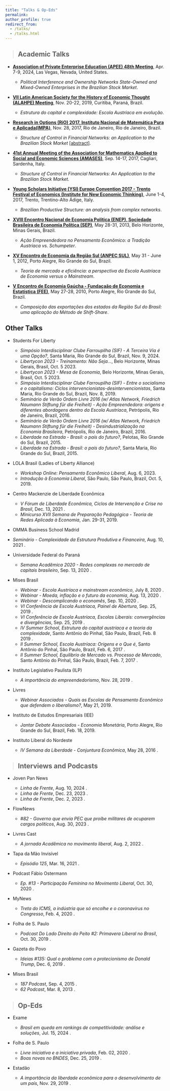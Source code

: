 ```yaml
---
title: "Talks & Op-Eds"
permalink:
author_profile: true
redirect_from: 
  - /talks/
  - /talks.html
---
```


> ## Academic Talks

* **[Association of Private Enterprise Education (APEE) 48th Meeting](https://apee.org/past-programs/)**, Apr. 7-9, 2024, Las Vegas, Nevada, United States.
  * _Political Interference and Ownership Networks State-Owned and Mixed-Owned Enterprises in the Brazilian Stock Market_.

* **[VII Latin American Society for the History of Economic Thought (ALAHPE) Meeting](https://alahpe.org/wp-content/uploads/2021/01/Programa-ALAHPE-Curitiba.pdf)**, Nov. 20-22, 2019, Curitiba, Paraná, Brazil.
  * _Estrutura do capital e complexidade: Escola Austríaca em evolução_.
 
* **[Research in Options (RiO) 2017, Instituto Nacional de Matemática Pura e Aplicada(IMPA)](https://impa.br/eventos-do-impa/eventos-2017/research-in-options-2017/)**, Nov. 28, 2017, Rio de Janeiro, Rio de Janeiro, Brazil.
    * _Structure of Control in Financial Networks: an Application to the Brazilian Stock Market_ [[abstract]](https://impa.br/wp-content/uploads/2017/11/RiO2017-CT_MPAbreu.pdf).

* **[41st Annual Meeting of the Association for Mathematics Applied to Social and Economic Sciences (AMASES)](https://www.amases.org/41st-annual-meeting-of-the-italian-association-for-mathematics-applied-to-economic-and-social-sciences-amases/)**, Sep. 14-17, 2017, Cagliari, Sardenha, Italy.
  * _Structure of Control in Financial Networks: An Application to the Brazilian Stock Market_.

* **[Young Scholars Initiative (YSI) Europe Convention 2017 - Trento Festival of Economics (Institute for New Economic Thinking)](https://www.ineteconomics.org/events/trento-festival-of-economics)**, June 1-4, 2017, Trento, Trentino-Alto Ádige, Italy.
  * _Brazilian Productive Structure: an analysis from complex networks_.
  
* **[XVIII Encontro Nacional de Economia Política (ENEP), Sociedade Brasileira de Economia Política (SEP)](https://www.sep.org.br/01_sites/01/index.php/enep-2/enep-edicoes-anteriores/anais-dos-eneps)**, May 28-31, 2013, Belo Horizonte, Minas Gerais, Brazil.
  * _Ação Empreendedora no Pensamento Econômico: a Tradição Austríaca vs. Schumpeter_.
 
* **[XV Encontro de Economia da Região Sul (ANPEC SUL)](https://www.anpec.org.br/sul/2012/index.html)**, May 31 - June 1, 2012, Porto Alegre, Rio Grande do Sul, Brazil.
  * _Teoria de mercado e eficiência: a perspectiva da Escola Austríaca de Economia versus o Mainstream_.

* **[V Encontro de Economia Gaúcha - Fundaçaão de Economia e Estatística (FEE)](https://arquivofee.rs.gov.br/eventos/encontro-de-economia-gaucha/5-encontro-de-economia-gaucha-2010/)**, May 27-28, 2010, Porto Alegre, Rio Grande do Sul, Brazil.  
  * _Composição das exportações dos estados da Região Sul do Brasil: uma aplicação do Método de Shift-Share_.


## Other Talks

* Students For Liberty
  * _Simpósio Interdisciplinar Clube Farroupilha (SIF) - A Terceira Via é uma Opção?_,  Santa Maria, Rio Grande do Sul, Brazil, Nov. 9, 2024.
  * _Libertycon 2023 - Treinamento: Não Seja..._, Belo Horizonte, Minas Gerais, Brasil, Oct. 5 2023.
  * _Libertycon 2023 - Mesa de Economia_, Belo Horizonte, Minas Gerais, Brasil, Oct. 5 2023.
  * _Simpósio Interdisciplinar Clube Farroupilha (SIF) - Entre o socialismo e o capitalismo: Ciclos intervencionistas-desintervencionistas_, Santa Maria, Rio Grande do Sul, Brazil, Nov. 8, 2019.
  * _Seminário de Verão Ordem Livre 2016 (w/ Atlas Network, Friedrich Naumann Stiftung für die Freiheit) - Ação Empreendedora: origens e diferentes abordagens dentro da Escola Austríaca_, Petrópolis, Rio de Janeiro, Brazil, 2016.
  * _Seminário de Verão Ordem Livre 2016 (w/ Atlas Network, Friedrich Naumann Stiftung für die Freiheit) - Desindustrialização na Economia Brasileira_, Petrópolis, Rio de Janeiro, Brazil, 2016.
  * _Liberdade na Estrada - Brasil: o país do futuro?_, Pelotas, Rio Grande do Sul, Brazil, 2015.
  * _Liberdade na Estrada - Brasil: o país do futuro?_, Santa Maria, Rio Grande do Sul, Brazil, 2015.

* LOLA Brasil (Ladies of Liberty Alliance)
  * _Workshop Online: Pensamento Econômico Liberal_, Aug. 6, 2023.
  * _Introdução à Economia Liberal_, São Paulo, São Paulo, Brazil, Oct. 5, 2019.

* Centro Mackenzie de Liberdade Econômica
  * _V Fórum de Liberdade Econômica, Ciclos de Intervenção e Crise no Brasil_, Dec. 13, 2021
  <a href="https://youtu.be/lGXZWSxrBmQ?si=3xqb2GKCj0wfTeHu" target="_blank" title="YouTube"><i class="fab fa-youtube"></i></a>.
  * _Minicurso XVII Semana de Preparação Pedagógica - Teoria de Redes Aplicada à Economia_, Jan. 29-31, 2019.

*  OMMA Business School Madrid
  * _Seminário - Complexidade da Estrutura Produtiva e Financeira_, Aug. 10, 2021
    <a href="https://youtu.be/otrpWJ2GFZM?si=BZJM8B01LETugiOo" target="_blank" title="YouTube"><i class="fab fa-youtube"></i></a>
    <a href="https://omma.edu.es/seminario-sobre-economia-da-complexidade-com-o-prof-mariana-piaia/" target="_blank" title="Newspaper Article"><i class="fas fa-newspaper"></i></a>.

* Universidade Federal do Paraná
  * _Semana Acadêmica 2020 - Redes complexas no mercado de capitais brasileiro_, Sep. 13, 2020
    <a href="https://www.youtube.com/live/sMzDso8iPuY?si=JSNBJn2mXFrqrLMw" target="_blank" title="YouTube"><i class="fab fa-youtube"></i></a>.

* Mises Brasil
  * _Webinar - Escola Austríaca e mainstream econômico_, July 8, 2020
    <a href="https://www.youtube.com/live/sMzDso8iPuY?si=JSNBJn2mXFrqrLMw" target="_blank" title="YouTube"><i class="fab fa-youtube"></i></a>.
  * _Webinar - Moeda, inflação e o futuro da economia_, Aug. 13, 2020
    <a href="https://www.youtube.com/live/yIRxjJLL3a4?si=70j6xd5bgv6cw0aC" target="_blank" title="YouTube"><i class="fab fa-youtube"></i></a>.
  * _Webinar - Descomplicando o economês_, Sep. 10, 2020
    <a href="https://www.youtube.com/live/xjoIzcGiTzA?si=6MDypzPjdwks8UVZ" target="_blank" title="YouTube"><i class="fab fa-youtube"></i></a>.
  * _VI Conferência de Escola Austríaca, Painel de Abertura_, Sep. 25, 2019
    <a href="https://youtu.be/MDqCovEKdac?si=c_K4A5gNvFNmAxaY" target="_blank" title="YouTube"><i class="fab fa-youtube"></i></a>.
  * _VI Conferência de Escola Austríaca, Escolas Liberais: convergências e divergências_, Sep. 25, 2019
    <a href="https://youtu.be/OC3sg9GwMeM?si=HOGZ62N0lPS_aZ_2" target="_blank" title="YouTube"><i class="fab fa-youtube"></i></a>.
  * _IV Summer School, Estrutura do capital austríaca e a teoria da complexidade_, Santo Antônio do Pinhal, São Paulo, Brazil, Feb. 8 2019
    <a href="https://youtu.be/2Ol6jX2VBVI?si=AtoPaX3OgXgwj8bf" target="_blank" title="YouTube"><i class="fab fa-youtube"></i></a>.
  * _II Summer School, Escola Austríaca: Origens e o Que é_, Santo Antônio do Pinhal, São Paulo, Brazil, Feb. 6, 2017
    <a href="https://youtu.be/FnOjB39eOcQ?si=_lebKhc_Vca5wNVT" target="_blank" title="YouTube"><i class="fab fa-youtube"></i></a>. 
  * _II Summer School, Equilibrio de Mercado vs. Processo de Mercado_, Santo Antônio do Pinhal, São Paulo, Brazil, Feb. 7, 2017
    <a href="https://youtu.be/u1d268PxTjU?si=7IXXBnUWkMsnApWh" target="_blank" title="YouTube"><i class="fab fa-youtube"></i></a>.

* Instituto Legislativo Paulista (ILP)
  * _A importância do empreendedorismo_, Nov. 28, 2019
    <a href="https://www.al.sp.gov.br/ilp/cursos-eventos/detalheAtividade.jsp?id=5585" target="_blank" title="Newspaper Article"><i class="fas fa-newspaper"></i></a>.

* Livres
  * _Webinar Associados - Quais as Escolas de Pensamento Econômico que defendem o liberalismo?_, May 21, 2019.

* Instituto de Estudos Empresariais (IEE)
  * _Jantar Debate Associados - Economia Monetária_, Porto Alegre, Rio Grande do Sul, Brazil, Feb. 18, 2019.

* Instituto Liberal do Nordeste
  * _IV Semana da Liberdade - Conjuntura Econômica_, May 28, 2016
    <a href=" https://youtu.be/rxwvMzuUVVw?si=Qouv0MdUAjic1wog" target="_blank" title="YouTube"><i class="fab fa-youtube"></i></a>.
 
    
> ## Interviews and Podcasts

* Joven Pan News
  * _Linha de Frente_, Aug. 10, 2024
    <a href="https://youtu.be/g3f2lVfE8OE?si=ON82-PYurDeGBI3w" target="_blank" title="YouTube"><i class="fab fa-youtube"></i></a>.
  * _Linha de Frente_, Dec. 23, 2023
    <a href="https://youtu.be/vCIm8MY9X2g?si=wRRMdDx2h6aIxpS9" target="_blank" title="YouTube"><i class="fab fa-youtube"></i></a>.
  * _Linha de Frente_, Dec. 2, 2023
    <a href="https://youtu.be/-ZzPHT9LxdU?si=ycFq0wVHTJ6tntue" title="YouTube"><i class="fab fa-youtube"></i></a>.

* FlowNews
  * _#82 - Governo que envia PEC que proíbe militares de ocuparem cargos políticos_, Aug. 30, 2023
    <a href="https://youtu.be/MDqCovEKdac?si=c_K4A5gNvFNmAxaY" target="_blank" title="YouTube"><i class="fab fa-youtube"></i></a>.

* Livres Cast
  * _A jornada Acadêmica no movimento liberal_, Aug. 2, 2022
    <a href="https://open.spotify.com/episode/119WeJC2IS48uER8wVSbrO?si=iZmCpenrSbeTmC2rflyLEw" target="_blank" title="Podcast"><i class="fas fa-podcast"></i></a>
    <a href="https://www.youtube.com/watch?v=Vi4ZeZ0j5sE&t=37s&pp=ygUNbWFyaWFuYSBwaWFpYQ%3D%3D" target="_blank" title="YouTube"><i class="fab fa-youtube"></i></a>.

* Tapa da Mão Invisível
  * _Episódio 125_, Mar. 16, 2021
    <a href="https://open.spotify.com/episode/75ZB7hbQ9lW8oFXH0jEpUK?si=jnJGC51MT-2prPZKn2YmgA" target="_blank" title="Podcast"><i class="fas fa-podcast"></i></a>
    <a href="https://www.youtube.com/watch?v=40oyzQMb1Qg&t=391s" target="_blank" title="YouTube"><i class="fab fa-youtube"></i></a>.

* Podcast Fábio Ostermann
  * _Ep. #13 - Participação Feminina no Movimento Liberal_, Oct. 30, 2020
    <a href="https://open.spotify.com/episode/3m2ZLAeeOMuILSWuhszoIb?si=cHxjAqDfSXOOJgbaJ-zpnw" target="_blank" title="Podcast"><i class="fas fa-podcast"></i></a>.

* MyNews
  * _Treta do ICMS, a indústria que só encolhe e o coronavírus no Congresso_, Feb. 4, 2020
    <a href="https://www.youtube.com/watch?v=HlgwiRA-Fn8&t=49s" target="_blank" title="YouTube"><i class="fab fa-youtube"></i></a>.

* Folha de S. Paulo
  * _Podcast Do Lado Direito do Peito #2: Primavera Liberal no Brasil_, Oct. 30, 2019
    <a href="https://open.spotify.com/episode/2dKDy1aQ8aPFySZvJrhBw0?si=415458def3924024" target="_blank" title="Podcast"><i class="fas fa-podcast"></i></a>
    <a href="https://www1.folha.uol.com.br/podcasts/2019/10/podcast-discute-o-surgimento-de-uma-primavera-liberal-no-brasil.shtml" target="_blank" title="Newspaper Article"><i class="fas fa-newspaper"></i></a>.

 * Gazeta do Povo
   * _Ideias #135: Qual o problema com o protecionismo de Donald Trump_, Dec. 6, 2019
     <a href="https://podcasts.apple.com/br/podcast/ideias-135-qual-o-problema-com-o-protecionismo-de/id1233826664?i=1000458879468" target="_blank" title="Podcast"><i class="fas fa-podcast"></i></a>
     <a href="https://www.gazetadopovo.com.br/ideias/ideias-135-protecionismo-donald-trump/" target="_blank" title="Newspaper Article"><i class="fas fa-newspaper"></i></a>.

* Mises Brasil
  * _187 Podcast_, Sep. 4, 2015
    <a href="https://open.spotify.com/episode/30Y4XasSDiXZe7T5vcc76p?si=ZynEbl0RQCq_zDRFJRsJZw" target="_blank" title="Podcast"><i class="fas fa-podcast"></i></a>.
  * _62 Podcast_, Mar. 8, 2013
    <a href="https://open.spotify.com/episode/6ThrI3DNnpTf8DkfpUh1t8?si=OfvlQBUxQ5mOxmKWHw-jrg" target="_blank" title="Podcast"><i class="fas fa-podcast"></i></a>.


> ## Op-Eds

* Exame
  * _Brasil em queda em rankings de competitividade: análise e soluções_, Jul. 15, 2024
    <a href="https://exame.com/colunistas/instituto-millenium/brasil-em-queda-em-rankings-de-competitividade-analise-e-solucoes/" target="_blank" title="Newspaper Article"><i class="fas fa-newspaper"></i></a>.

* Folha de S. Paulo
  * _Livre iniciativa e a iniciativa privada_, Feb. 02, 2020
    <a href="https://www1.folha.uol.com.br/opiniao/2020/02/livre-iniciativa-e-a-iniciativa-privada.shtml" target="_blank" title="Newspaper Article"><i class="fas fa-newspaper"></i></a>.
  * _Boas novas no BNDES_, Dec. 25, 2019
    <a href="https://www1.folha.uol.com.br/opiniao/2019/12/boas-novas-do-bndes.shtml" target="_blank" title="Newspaper Article"><i class="fas fa-newspaper"></i></a>.

* Estadão
  * _A importância da liberdade econômica para o desenvolvimento de um país_, Nov. 29, 2019
    <a href="https://www.estadao.com.br/politica/blog-do-fausto-macedo/a-importancia-da-liberdade-economica-para-o-desenvolvimento-de-um-pais/?srsltid=AfmBOoo6KNqwiLAW-tWoPOs2hn5Lcatc2QyOqPIipPnyQOa-JPhSHjmH" target="_blank" title="Newspaper Article"><i class="fas fa-newspaper"></i></a>.
  
